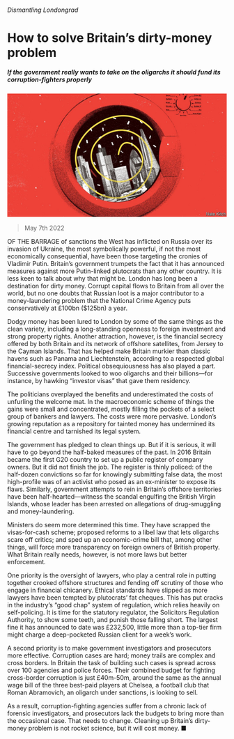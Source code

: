 ###### Dismantling Londongrad

# How to solve Britain’s dirty-money problem 

##### If the government really wants to take on the oligarchs it should fund its corruption-fighters properly 

![image](images/20220507_LDD004_0.jpg) 

> May 7th 2022 

OF THE BARRAGE of sanctions the West has inflicted on Russia over its invasion of Ukraine, the most symbolically powerful, if not the most economically consequential, have been those targeting the cronies of Vladimir Putin. Britain’s government trumpets the fact that it has announced measures against more Putin-linked plutocrats than any other country. It is less keen to talk about why that might be. London has long been a destination for dirty money. Corrupt capital flows to Britain from all over the world, but no one doubts that Russian loot is a major contributor to a money-laundering problem that the National Crime Agency puts conservatively at £100bn ($125bn) a year.

Dodgy money has been lured to London by some of the same things as the clean variety, including a long-standing openness to foreign investment and strong property rights. Another attraction, however, is the financial secrecy offered by both Britain and its network of offshore satellites, from Jersey to the Cayman Islands. That has helped make Britain murkier than classic havens such as Panama and Liechtenstein, according to a respected global financial-secrecy index. Political obsequiousness has also played a part. Successive governments looked to woo oligarchs and their billions—for instance, by hawking “investor visas” that gave them residency.


The politicians overplayed the benefits and underestimated the costs of unfurling the welcome mat. In the macroeconomic scheme of things the gains were small and concentrated, mostly filling the pockets of a select group of bankers and lawyers. The costs were more pervasive. London’s growing reputation as a repository for tainted money has undermined its financial centre and tarnished its legal system.

The government has pledged to clean things up. But if it is serious, it will have to go beyond the half-baked measures of the past. In 2016 Britain became the first G20 country to set up a public register of company owners. But it did not finish the job. The register is thinly policed: of the half-dozen convictions so far for knowingly submitting false data, the most high-profile was of an activist who posed as an ex-minister to expose its flaws. Similarly, government attempts to rein in Britain’s offshore territories have been half-hearted—witness the scandal engulfing the British Virgin Islands, whose leader has been arrested on allegations of drug-smuggling and money-laundering.

Ministers do seem more determined this time. They have scrapped the visas-for-cash scheme; proposed reforms to a libel law that lets oligarchs scare off critics; and sped up an economic-crime bill that, among other things, will force more transparency on foreign owners of British property. What Britain really needs, however, is not more laws but better enforcement.

One priority is the oversight of lawyers, who play a central role in putting together crooked offshore structures and fending off scrutiny of those who engage in financial chicanery. Ethical standards have slipped as more lawyers have been tempted by plutocrats’ fat cheques. This has put cracks in the industry’s “good chap” system of regulation, which relies heavily on self-policing. It is time for the statutory regulator, the Solicitors Regulation Authority, to show some teeth, and punish those falling short. The largest fine it has announced to date was £232,500, little more than a top-tier firm might charge a deep-pocketed Russian client for a week’s work.

A second priority is to make government investigators and prosecutors more effective. Corruption cases are hard; money trails are complex and cross borders. In Britain the task of building such cases is spread across over 100 agencies and police forces. Their combined budget for fighting cross-border corruption is just £40m-50m, around the same as the annual wage bill of the three best-paid players at Chelsea, a football club that Roman Abramovich, an oligarch under sanctions, is looking to sell.

As a result, corruption-fighting agencies suffer from a chronic lack of forensic investigators, and prosecutors lack the budgets to bring more than the occasional case. That needs to change. Cleaning up Britain’s dirty-money problem is not rocket science, but it will cost money. ■

